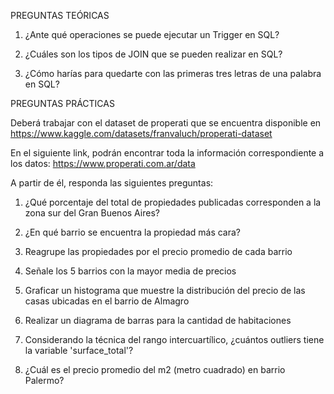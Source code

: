 PREGUNTAS TEÓRICAS

1) ¿Ante qué operaciones se puede ejecutar un Trigger en SQL?

2) ¿Cuáles son los tipos de JOIN que se pueden realizar en SQL?

3) ¿Cómo harías para quedarte con las primeras tres letras de una palabra en SQL?


PREGUNTAS PRÁCTICAS

Deberá trabajar con el dataset de properati que se encuentra disponible en https://www.kaggle.com/datasets/franvaluch/properati-dataset

En el siguiente link, podrán encontrar toda la información correspondiente a los datos: https://www.properati.com.ar/data

A partir de él, responda las siguientes preguntas: 

1) ¿Qué porcentaje del total de propiedades publicadas corresponden a la zona sur del Gran Buenos Aires?

2) ¿En qué barrio se encuentra la propiedad más cara?

3) Reagrupe las propiedades por el precio promedio de cada barrio

4) Señale los 5 barrios con la mayor media de precios

5) Graficar un histograma que muestre la distribución del precio de las casas ubicadas en el barrio de Almagro

6) Realizar un diagrama de barras para la cantidad de habitaciones

7) Considerando la técnica del rango intercuartílico, ¿cuántos outliers tiene la variable 'surface_total'?

8. ¿Cuál es el precio promedio del m2 (metro cuadrado) en barrio Palermo?